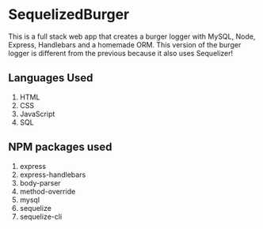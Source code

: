 # SequelizedBurger

This is a full stack web app that creates a burger logger with MySQL, Node, Express, Handlebars and a homemade ORM.  This version of the burger logger is different from the previous because it also uses Sequelizer!

## Languages Used
1. HTML
2. CSS
3. JavaScript
4. SQL

## NPM packages used
1. express
2. express-handlebars
3. body-parser
4. method-override
5. mysql 
6. sequelize
7. sequelize-cli